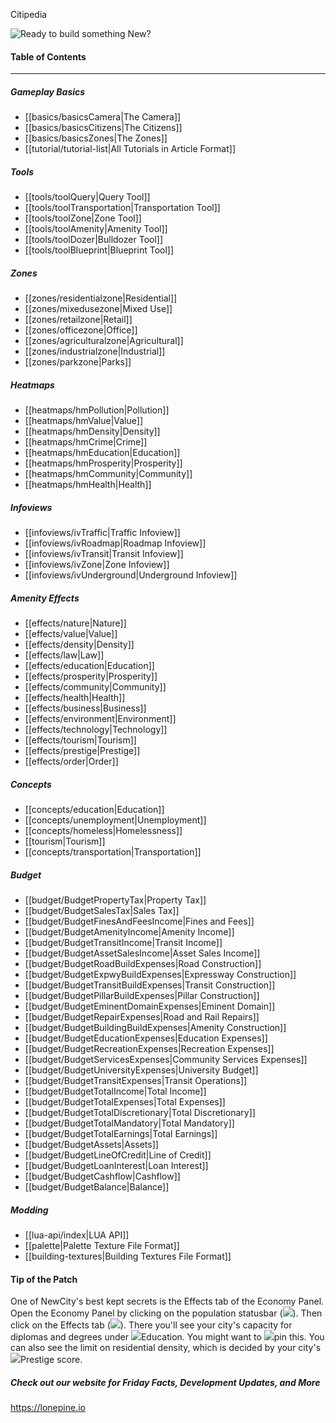 Citipedia

![Ready to build something New?](docs/images/hero.png)

#### Table of Contents

---

##### Gameplay Basics
* [[basics/basicsCamera|The Camera]]
* [[basics/basicsCitizens|The Citizens]]
* [[basics/basicsZones|The Zones]]
* [[tutorial/tutorial-list|All Tutorials in Article Format]]

##### Tools
* [[tools/toolQuery|Query Tool]]
* [[tools/toolTransportation|Transportation Tool]]
* [[tools/toolZone|Zone Tool]]
* [[tools/toolAmenity|Amenity Tool]]
* [[tools/toolDozer|Bulldozer Tool]]
* [[tools/toolBlueprint|Blueprint Tool]]

##### Zones
* [[zones/residentialzone|Residential]]
* [[zones/mixedusezone|Mixed Use]]
* [[zones/retailzone|Retail]]
* [[zones/officezone|Office]]
* [[zones/agriculturalzone|Agricultural]]
* [[zones/industrialzone|Industrial]]
* [[zones/parkzone|Parks]]

##### Heatmaps
* [[heatmaps/hmPollution|Pollution]]
* [[heatmaps/hmValue|Value]]
* [[heatmaps/hmDensity|Density]]
* [[heatmaps/hmCrime|Crime]]
* [[heatmaps/hmEducation|Education]]
* [[heatmaps/hmProsperity|Prosperity]]
* [[heatmaps/hmCommunity|Community]]
* [[heatmaps/hmHealth|Health]]

##### Infoviews
* [[infoviews/ivTraffic|Traffic Infoview]]
* [[infoviews/ivRoadmap|Roadmap Infoview]]
* [[infoviews/ivTransit|Transit Infoview]]
* [[infoviews/ivZone|Zone Infoview]]
* [[infoviews/ivUnderground|Underground Infoview]]

##### Amenity Effects
* [[effects/nature|Nature]]
* [[effects/value|Value]]
* [[effects/density|Density]]
* [[effects/law|Law]]
* [[effects/education|Education]]
* [[effects/prosperity|Prosperity]]
* [[effects/community|Community]]
* [[effects/health|Health]]
* [[effects/business|Business]]
* [[effects/environment|Environment]]
* [[effects/technology|Technology]]
* [[effects/tourism|Tourism]]
* [[effects/prestige|Prestige]]
* [[effects/order|Order]]

##### Concepts
* [[concepts/education|Education]]
* [[concepts/unemployment|Unemployment]]
* [[concepts/homeless|Homelessness]]
* [[tourism|Tourism]]
* [[concepts/transportation|Transportation]]

##### Budget
* [[budget/BudgetPropertyTax|Property Tax]]
* [[budget/BudgetSalesTax|Sales Tax]]
* [[budget/BudgetFinesAndFeesIncome|Fines and Fees]]
* [[budget/BudgetAmenityIncome|Amenity Income]]
* [[budget/BudgetTransitIncome|Transit Income]]
* [[budget/BudgetAssetSalesIncome|Asset Sales Income]]
* [[budget/BudgetRoadBuildExpenses|Road Construction]]
* [[budget/BudgetExpwyBuildExpenses|Expressway Construction]]
* [[budget/BudgetTransitBuildExpenses|Transit Construction]]
* [[budget/BudgetPillarBuildExpenses|Pillar Construction]]
* [[budget/BudgetEminentDomainExpenses|Eminent Domain]]
* [[budget/BudgetRepairExpenses|Road and Rail Repairs]]
* [[budget/BudgetBuildingBuildExpenses|Amenity Construction]]
* [[budget/BudgetEducationExpenses|Education Expenses]]
* [[budget/BudgetRecreationExpenses|Recreation Expenses]]
* [[budget/BudgetServicesExpenses|Community Services Expenses]]
* [[budget/BudgetUniversityExpenses|University Budget]]
* [[budget/BudgetTransitExpenses|Transit Operations]]
* [[budget/BudgetTotalIncome|Total Income]]
* [[budget/BudgetTotalExpenses|Total Expenses]]
* [[budget/BudgetTotalDiscretionary|Total Discretionary]]
* [[budget/BudgetTotalMandatory|Total Mandatory]]
* [[budget/BudgetTotalEarnings|Total Earnings]]
* [[budget/BudgetAssets|Assets]]
* [[budget/BudgetLineOfCredit|Line of Credit]]
* [[budget/BudgetLoanInterest|Loan Interest]]
* [[budget/BudgetCashflow|Cashflow]]
* [[budget/BudgetBalance|Balance]]

##### Modding
* [[lua-api/index|LUA API]]
* [[palette|Palette Texture File Format]]
* [[building-textures|Building Textures File Format]]

#### Tip of the Patch
One of NewCity's best kept secrets is the Effects tab of the Economy Panel. Open the Economy Panel by clicking on the population statusbar (![](IconPersonMan)). Then click on the Effects tab (![](IconServicesCategory)). There you'll see your city's capacity for diplomas and degrees under ![](IconEducation)Education. You might want to ![](IconPin)pin this. You can also see the limit on residential density, which is decided by your city's ![](IconBusiness)Prestige score.

##### Check out our website for Friday Facts, Development Updates, and More
https://lonepine.io

